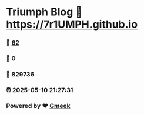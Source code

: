 # Triumph Blog :link: https://7r1UMPH.github.io 
### :page_facing_up: [62](https://7r1UMPH.github.io/tag.html) 
### :speech_balloon: 0 
### :hibiscus: 829736 
### :alarm_clock: 2025-05-10 21:27:31 
### Powered by :heart: [Gmeek](https://github.com/Meekdai/Gmeek)
